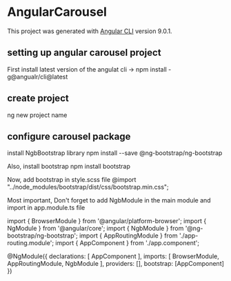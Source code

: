 # AngularCarousel

This project was generated with [Angular CLI](https://github.com/angular/angular-cli) version 9.0.1.

## setting up angular carousel project
First install latest version of the angulat cli -> npm install -g@angualr/cli@latest

## create project
ng new project name

## configure carousel package 
install NgbBootstrap library
npm install --save @ng-bootstrap/ng-bootstrap

Also, install bootstrap 
npm install bootstrap

Now, add bootstrap in style.scss file
@import "../node_modules/bootstrap/dist/css/bootstrap.min.css";

Most important, Don't forget to add NgbModule in the main module and import in app.module.ts file 

import { BrowserModule } from '@angular/platform-browser';
import { NgModule } from '@angular/core';
import { NgbModule } from '@ng-bootstrap/ng-bootstrap';
import { AppRoutingModule } from './app-routing.module';
import { AppComponent } from './app.component';

@NgModule({
  declarations: [
    AppComponent
  ],
  imports: [
    BrowserModule,
    AppRoutingModule,
    NgbModule
  ],
  providers: [],
  bootstrap: [AppComponent]
})